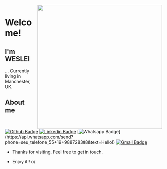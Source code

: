 <img align="right" width="400" height="400" src="coloque_o_link_de_uma_foto_ou_gif_aqui">

# Welcome!

## I'm WESLEI

… Currently living in Manchester, UK.


## About me 
[![Github Badge](https://img.shields.io/badge/-Github-000?style=flat-square&logo=Github&logoColor=white&link=https://github.com/WesleiCarraro/)](https://github.com/WesleiCarraro/)
[![Linkedin Badge](https://img.shields.io/badge/-LinkedIn-blue?style=flat-square&logo=Linkedin&logoColor=white&link=https://br.linkedin.com/in/wesleicarraro/)](https://br.linkedin.com/in/wesleicarraro/)
[![Whatsapp Badge](https://img.shields.io/badge/-Whatsapp-4CA143?style=flat-square&labelColor=4CA143&logo=whatsapp&logoColor=white&link=https://api.whatsapp.com/send?phone=seu_telefone_55+19+988728388&text=Hello!)](https://api.whatsapp.com/send?phone=seu_telefone_55+19+988728388&text=Hello!)
[![Gmail Badge](https://img.shields.io/badge/-Gmail-c14438?style=flat-square&logo=Gmail&logoColor=white&link=mailto:weslei.carraro@gmail.com)](mailto:weslei.carraro@gmail.com)

- Thanks for visiting. Feel free to get in touch.

- Enjoy it!! o/
